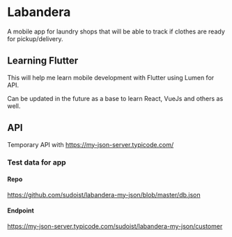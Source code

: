 # Labandera

A mobile app for laundry shops that will be able to track if clothes are ready for pickup/delivery.

## Learning Flutter

This will help me learn mobile development with Flutter using Lumen for API.

Can be updated in the future as a base to learn React, VueJs and others as well.

## API

Temporary API with https://my-json-server.typicode.com/

### Test data for app

#### Repo

https://github.com/sudoist/labandera-my-json/blob/master/db.json

#### Endpoint

https://my-json-server.typicode.com/sudoist/labandera-my-json/customer